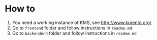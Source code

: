 # How to

1. You need a working instance of KMS, see http://www.kurento.org/
2. Go to `frontend` folder and follow instructions in `readme.md`
3. Go to `backendend` folder and follow instructions in `readme.md`
